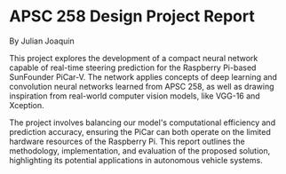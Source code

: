 # APSC 258 Design Project Report

By Julian Joaquin

This project explores the development of a compact neural network capable of real-time steering prediction for the Raspberry Pi-based SunFounder PiCar-V. The network applies concepts of deep learning and convolution neural networks learned from APSC 258, as well as drawing inspiration from real-world computer vision models, like VGG-16 and Xception.

The project involves balancing our model's computational efficiency and prediction accuracy, ensuring the PiCar can both operate on the limited hardware resources of the Raspberry Pi. This report outlines the methodology, implementation, and evaluation of the proposed solution, highlighting its potential applications in autonomous vehicle systems.

